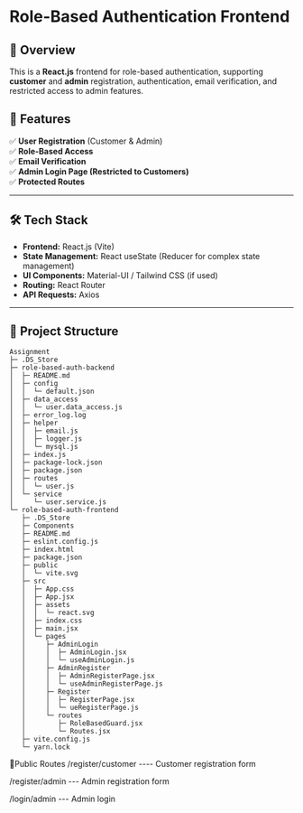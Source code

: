 # **Role-Based Authentication Frontend**

## **📌 Overview**

This is a **React.js** frontend for role-based authentication, supporting **customer** and **admin** registration, authentication, email verification, and restricted access to admin features.

## **🚀 Features**

✅ **User Registration** (Customer & Admin)  
✅ **Role-Based Access**  
✅ **Email Verification**  
✅ **Admin Login Page (Restricted to Customers)**  
✅ **Protected Routes**

---

## **🛠️ Tech Stack**

- **Frontend:** React.js (Vite)
- **State Management:** React useState (Reducer for complex state management)
- **UI Components:** Material-UI / Tailwind CSS (if used)
- **Routing:** React Router
- **API Requests:** Axios

---

## **📂 Project Structure**

```
Assignment
├─ .DS_Store
├─ role-based-auth-backend
│  ├─ README.md
│  ├─ config
│  │  └─ default.json
│  ├─ data_access
│  │  └─ user.data_access.js
│  ├─ error_log.log
│  ├─ helper
│  │  ├─ email.js
│  │  ├─ logger.js
│  │  └─ mysql.js
│  ├─ index.js
│  ├─ package-lock.json
│  ├─ package.json
│  ├─ routes
│  │  └─ user.js
│  └─ service
│     └─ user.service.js
└─ role-based-auth-frontend
   ├─ .DS_Store
   ├─ Components
   ├─ README.md
   ├─ eslint.config.js
   ├─ index.html
   ├─ package.json
   ├─ public
   │  └─ vite.svg
   ├─ src
   │  ├─ App.css
   │  ├─ App.jsx
   │  ├─ assets
   │  │  └─ react.svg
   │  ├─ index.css
   │  ├─ main.jsx
   │  └─ pages
   │     ├─ AdminLogin
   │     │  ├─ AdminLogin.jsx
   │     │  └─ useAdminLogin.js
   │     ├─ AdminRegister
   │     │  ├─ AdminRegisterPage.jsx
   │     │  └─ useAdminRegisterPage.js
   │     ├─ Register
   │     │  ├─ RegisterPage.jsx
   │     │  └─ ueRegisterPage.js
   │     └─ routes
   │        ├─ RoleBasedGuard.jsx
   │        └─ Routes.jsx
   ├─ vite.config.js
   └─ yarn.lock

```

🔹Public Routes
/register/customer ---- Customer registration form

/register/admin --- Admin registration form

/login/admin --- Admin login
